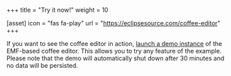 +++
title = "Try it now!"
weight = 10

[asset]
  icon = "fas fa-play"
  url = "https://eclipsesource.com/coffee-editor"
+++

If you want to see the coffee editor in action, [launch a demo instance](https://eclipsesource.com/coffee-editor) of the EMF-based coffee editor. This allows you to try any feature of the example. Please note that the demo will automatically shut down after 30 minutes and no data will be persisted.
